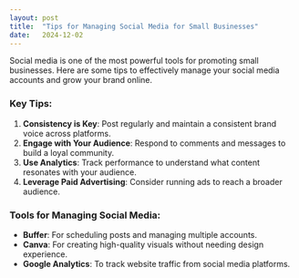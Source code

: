 ```yaml
---
layout: post
title:  "Tips for Managing Social Media for Small Businesses"
date:   2024-12-02
---
```


Social media is one of the most powerful tools for promoting small businesses. Here are some tips to effectively manage your social media accounts and grow your brand online.

### Key Tips:
1. **Consistency is Key**: Post regularly and maintain a consistent brand voice across platforms.
2. **Engage with Your Audience**: Respond to comments and messages to build a loyal community.
3. **Use Analytics**: Track performance to understand what content resonates with your audience.
4. **Leverage Paid Advertising**: Consider running ads to reach a broader audience.

### Tools for Managing Social Media:
- **Buffer**: For scheduling posts and managing multiple accounts.
- **Canva**: For creating high-quality visuals without needing design experience.
- **Google Analytics**: To track website traffic from social media platforms.